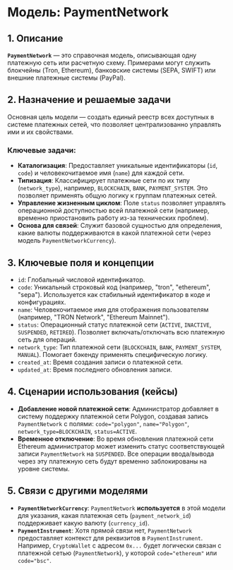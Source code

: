 # Модель: PaymentNetwork

## 1. Описание

**`PaymentNetwork`** — это справочная модель, описывающая одну платежную сеть или расчетную схему. Примерами могут служить блокчейны (Tron, Ethereum), банковские системы (SEPA, SWIFT) или внешние платежные системы (PayPal).

## 2. Назначение и решаемые задачи

Основная цель модели — создать единый реестр всех доступных в системе платежных сетей, что позволяет централизованно управлять ими и их свойствами.

### Ключевые задачи:
- **Каталогизация**: Предоставляет уникальные идентификаторы (`id`, `code`) и человекочитаемое имя (`name`) для каждой сети.
- **Типизация**: Классифицирует платежные сети по их типу (`network_type`), например, `BLOCKCHAIN`, `BANK`, `PAYMENT_SYSTEM`. Это позволяет применять общую логику к группам платежных сетей.
- **Управление жизненным циклом**: Поле `status` позволяет управлять операционной доступностью всей платежной сети (например, временно приостановить работу из-за технических проблем).
- **Основа для связей**: Служит базовой сущностью для определения, какие валюты поддерживаются в какой платежной сети (через модель `PaymentNetworkCurrency`).

## 3. Ключевые поля и концепции

- `id`: Глобальный числовой идентификатор.
- `code`: Уникальный строковый код (например, "tron", "ethereum", "sepa"). Используется как стабильный идентификатор в коде и конфигурациях.
- `name`: Человекочитаемое имя для отображения пользователям (например, "TRON Network", "Ethereum Mainnet").
- `status`: Операционный статус платежной сети (`ACTIVE`, `INACTIVE`, `SUSPENDED`, `RETIRED`). Позволяет включать/отключать всю платежную сеть для операций.
- `network_type`: Тип платежной сети (`BLOCKCHAIN`, `BANK`, `PAYMENT_SYSTEM`, `MANUAL`). Помогает бэкенду применять специфическую логику.
- `created_at`: Время создания записи о платежной сети.
- `updated_at`: Время последнего обновления записи.

## 4. Сценарии использования (кейсы)

- **Добавление новой платежной сети**: Администратор добавляет в систему поддержку платежной сети Polygon, создавая запись `PaymentNetwork` с полями: `code="polygon"`, `name="Polygon"`, `network_type=BLOCKCHAIN`, `status=ACTIVE`.
- **Временное отключение**: Во время обновления платежной сети Ethereum администратор может изменить статус соответствующей записи `PaymentNetwork` на `SUSPENDED`. Все операции ввода/вывода через эту платежную сеть будут временно заблокированы на уровне системы.

## 5. Связи с другими моделями

- **`PaymentNetworkCurrency`**: `PaymentNetwork` **используется** в этой модели для указания, какая платежная сеть (`payment_network_id`) поддерживает какую валюту (`currency_id`).
- **`PaymentInstrument`**: Хотя прямой связи нет, `PaymentNetwork` предоставляет контекст для реквизитов в `PaymentInstrument`. Например, `CryptoWallet` с адресом `0x...` будет логически связан с платежной сетью (`PaymentNetwork`), у которой `code="ethereum"` или `code="bsc"`.